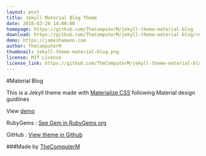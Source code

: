 ```yaml
---
layout: post
title: Jekyll Material Blog Theme
date: 2018-03-28 14:00:00
homepage: https://github.com/TheComputerM/jekyll-theme-material-blog
download: https://github.com/TheComputerM/jekyll-theme-material-blog/releases
demo: https://jameshamann.com
author: TheComputerM
thumbnail: jekyll-theme-material-blog.png
license: MIT License
license_link: https://github.com/TheComputerM/jekyll-theme-material-blog/blob/master/LICENSE.txt
---
```

#Material Blog

This is a Jekyll theme made with [Materialize CSS](http://materializecss.com/) following Material design guidlines



View [demo](https://thecomputerm.github.io/jekyll-theme-material-blog/)



RubyGems : [See Gem in RubyGems org](https://rubygems.org/gems/jekyll-theme-material-blog)

GitHub : [View theme in Github](https://github.com/TheComputerM/jekyll-theme-material-blog)

###Made by [TheComputerM](https://thecomputerm.github.io/)
